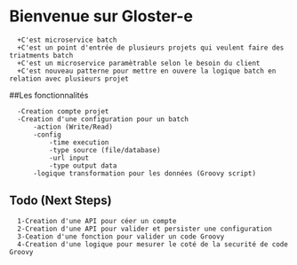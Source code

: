 # Bienvenue sur Gloster-e

      +C'est microservice batch
      +C'est un point d'entrée de plusieurs projets qui veulent faire des triatments batch
      +C'est un microservice paramètrable selon le besoin du client
      +C'est nouveau patterne pour mettre en ouvere la logique batch en relation avec plusieurs projet

##Les fonctionnalités

      -Creation compte projet
      -Creation d'une configuration pour un batch
          -action (Write/Read)
          -config
              -time execution
              -type source (file/database)
              -url input
              -type output data
          -logique transformation pour les données (Groovy script)
          
## Todo (Next Steps)

      1-Creation d'une API pour céer un compte
      2-Creation d'une API pour valider et persister une configuration
      3-Ceation d'une fonction pour valider un code Groovy
      4-Creation d'une logique pour mesurer le coté de la securité de code Groovy
